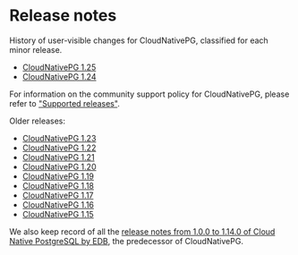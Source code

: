 <!-- SPDX-License-Identifier: CC-BY-4.0 -->
# Release notes

History of user-visible changes for CloudNativePG, classified for each minor release.

<!-- - [CloudNativePG 1.26 - Release Candidate](release_notes/v1.26.md) -->
- [CloudNativePG 1.25](release_notes/v1.25.md)
- [CloudNativePG 1.24](release_notes/v1.24.md)

For information on the community support policy for CloudNativePG, please
refer to ["Supported releases"](supported_releases.md).

Older releases:

- [CloudNativePG 1.23](release_notes/old/v1.23.md)
- [CloudNativePG 1.22](release_notes/old/v1.22.md)
- [CloudNativePG 1.21](release_notes/old/v1.21.md)
- [CloudNativePG 1.20](release_notes/old/v1.20.md)
- [CloudNativePG 1.19](release_notes/old/v1.19.md)
- [CloudNativePG 1.18](release_notes/old/v1.18.md)
- [CloudNativePG 1.17](release_notes/old/v1.17.md)
- [CloudNativePG 1.16](release_notes/old/v1.16.md)
- [CloudNativePG 1.15](release_notes/old/v1.15.md)

We also keep record of all the
[release notes from 1.0.0 to 1.14.0 of Cloud Native PostgreSQL by EDB](release_notes/edb-cloud-native-postgresql.md),
the predecessor of CloudNativePG.

